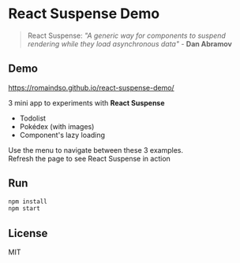 # React Suspense Demo

> React Suspense: _"A generic way for components to suspend rendering while they load asynchronous data"_ - **Dan Abramov**

## Demo

https://romaindso.github.io/react-suspense-demo/

3 mini app to experiments with **React Suspense**

- Todolist
- Pokédex (with images)
- Component's lazy loading

Use the menu to navigate between these 3 examples.  
Refresh the page to see React Suspense in action

## Run

```bash
npm install
npm start
```

## License

MIT

